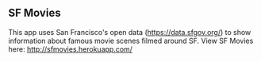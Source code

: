 <h2>SF Movies</h2>

This app uses San Francisco's open data (https://data.sfgov.org/) to show information about famous movie scenes filmed around SF. View SF Movies here: http://sfmovies.herokuapp.com/